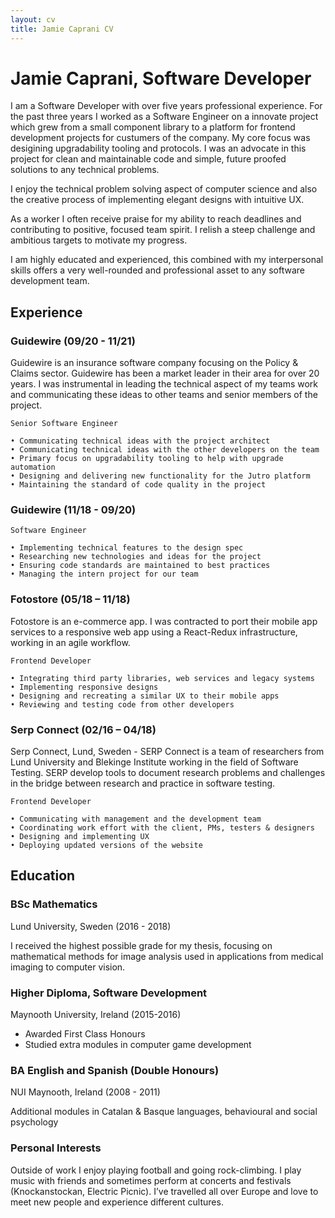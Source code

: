 ```yaml
---
layout: cv
title: Jamie Caprani CV
---
```

# Jamie Caprani, Software Developer

I am a Software Developer with over five years professional experience. For the past three years I worked as a Software Engineer on a innovate project which grew from a small component library to a platform for frontend development projects for custumers of the company. My core focus was desigining upgradability tooling and protocols. I was an advocate in this project for clean and maintainable code and simple, future proofed solutions to any technical problems.

I enjoy the technical problem solving aspect of computer science and also the creative process of implementing elegant designs with intuitive UX.

As a worker I often receive praise for my ability to reach deadlines and contributing to positive, focused team spirit. I relish a steep challenge and ambitious targets to motivate my progress.

I am highly educated and experienced, this combined with my interpersonal skills offers a very well-rounded and professional asset to any software development team.

## Experience

### Guidewire (09/20 - 11/21)
Guidewire is an insurance software company focusing on the Policy & Claims sector. 
Guidewire has been a market leader in their area for over 20 years.
I was instrumental in leading the technical aspect of my teams work and communicating these ideas to other teams and senior members of the project.

``` 
Senior Software Engineer

• Communicating technical ideas with the project architect
• Communicating technical ideas with the other developers on the team
• Primary focus on upgradability tooling to help with upgrade automation
• Designing and delivering new functionality for the Jutro platform
• Maintaining the standard of code quality in the project
```

### Guidewire (11/18 - 09/20)

```
Software Engineer

• Implementing technical features to the design spec
• Researching new technologies and ideas for the project
• Ensuring code standards are maintained to best practices
• Managing the intern project for our team
```

### Fotostore (05/18 – 11/18)

Fotostore is an e-commerce app. I was contracted to port their mobile app services to a responsive web app using a React-Redux infrastructure, working in an agile workflow.


```
Frontend Developer
    
• Integrating third party libraries, web services and legacy systems
• Implementing responsive designs
• Designing and recreating a similar UX to their mobile apps
• Reviewing and testing code from other developers
```

### Serp Connect (02/16 – 04/18)

Serp Connect, Lund, Sweden - 
SERP Connect is a team of researchers from Lund University and Blekinge Institute working in the field of Software Testing. SERP develop tools to document research problems and challenges in the bridge between research and practice in software testing.

```
Frontend Developer

• Communicating with management and the development team
• Coordinating work effort with the client, PMs, testers & designers
• Designing and implementing UX
• Deploying updated versions of the website
```

## Education

### BSc Mathematics
Lund University, Sweden (2016 - 2018)

I received the highest possible grade for my thesis, focusing on mathematical methods for image analysis used in applications from medical imaging to computer vision.
### Higher Diploma, Software Development

Maynooth University, Ireland (2015-2016)

 + Awarded First Class Honours
 + Studied extra modules in computer game development

### BA English and Spanish (Double Honours)

NUI Maynooth, Ireland (2008 - 2011)

Additional modules in Catalan & Basque languages, behavioural and social psychology

### Personal Interests
Outside of work I enjoy playing football and going rock-climbing. I play music with friends and sometimes perform
at concerts and festivals (Knockanstockan, Electric Picnic). I’ve travelled all over Europe and love to meet new
people and experience different cultures.